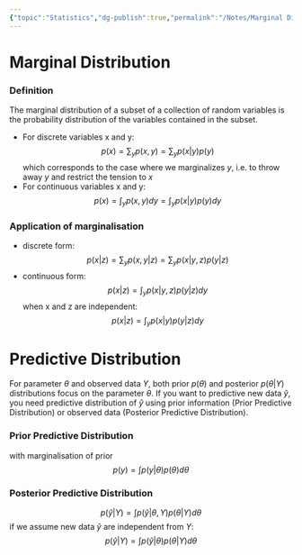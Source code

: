 ```yaml
---
{"topic":"Statistics","dg-publish":true,"permalink":"/Notes/Marginal Distribution/","dgPassFrontmatter":true,"noteIcon":""}
---
```


# Marginal Distribution
### Definition
The  marginal distribution of a subset of a collection of random variables is the probability distribution of the variables contained in the subset.
- For discrete variables x and y:
$$
p(x) = \sum_y p(x, y) = \sum_y p(x|y) p(y)
$$
which corresponds to the case where we marginalizes $y$, i.e. to throw away $y$ and restrict the tension to $x$
- For continuous variables x and y:
$$
p(x) = \int_y p(x, y) dy = \int_y p(x|y)p(y)dy
$$
### Application of marginalisation
- discrete form: 
$$
p(x|z) = \sum_y p(x, y|z) = \sum_y p(x|y, z) p(y|z)
$$
- continuous form:
$$
p(x|z) = \int_y p(x|y, z)p(y|z)dy
$$
when x and z are independent:
$$
p(x|z) = \int_y p(x|y)p(y|z)dy
$$

# Predictive Distribution
For parameter $\theta$ and observed data $Y$, both prior $p(\theta)$ and posterior $p(\theta | Y)$ distributions focus on the parameter $\theta$. If you want to predictive new data $\hat y$, you need predictive distribution of $\hat y$ using prior information (Prior Predictive Distribution) or observed data (Posterior Predictive Distribution). 
### Prior Predictive Distribution
with marginalisation of prior
$$
p(y) = \int p(y |\theta)p(\theta)d\theta
$$
### Posterior Predictive Distribution
$$
p(\hat y|Y) = \int p(\hat y | \theta, Y) p(\theta |Y) d\theta
$$
if we assume new data $\hat y$ are independent from $Y$:
$$
p(\hat y|Y) = \int p(\hat y | \theta) p(\theta |Y) d\theta
$$
